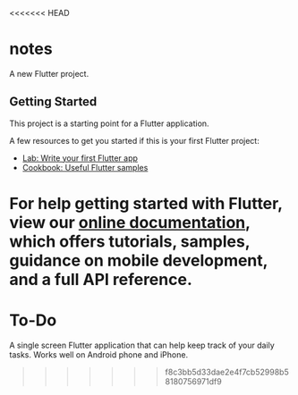 <<<<<<< HEAD
# notes

A new Flutter project.

## Getting Started

This project is a starting point for a Flutter application.

A few resources to get you started if this is your first Flutter project:

- [Lab: Write your first Flutter app](https://flutter.dev/docs/get-started/codelab)
- [Cookbook: Useful Flutter samples](https://flutter.dev/docs/cookbook)

For help getting started with Flutter, view our
[online documentation](https://flutter.dev/docs), which offers tutorials,
samples, guidance on mobile development, and a full API reference.
=======
# To-Do
A single screen Flutter application that can help keep track of your daily tasks. Works well on Android phone and iPhone.
>>>>>>> f8c3bb5d33dae2e4f7cb52998b58180756971df9
